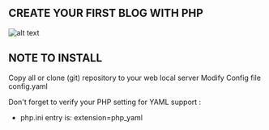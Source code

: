 ## CREATE YOUR FIRST BLOG WITH PHP
![alt text](https://www.php.net//images/logos/php-med-trans-light.gif)

## NOTE TO INSTALL
Copy all or clone (git) repository to your web local server
Modify Config file config.yaml

Don't forget to verify your PHP setting for YAML support :
* php.ini entry is: extension=php_yaml

